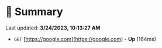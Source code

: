 # 📖 Summary
Last updated: **3/24/2023, 10:13:27 AM**

- `GET` [https://google.com](https://google.com) - **Up** (164ms)
